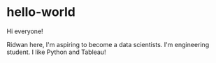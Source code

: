 # hello-world

Hi everyone!


Ridwan here, I'm aspiring to become a data scientists.
I'm engineering student.
I like Python and Tableau!
